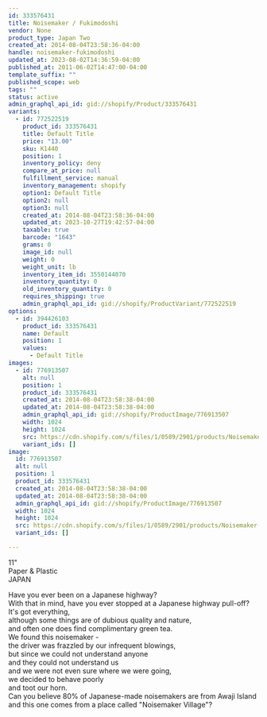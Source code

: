 ```yaml
---
id: 333576431
title: Noisemaker / Fukimodoshi
vendor: None
product_type: Japan Two
created_at: 2014-08-04T23:58:36-04:00
handle: noisemaker-fukimodoshi
updated_at: 2023-08-02T14:36:59-04:00
published_at: 2011-06-02T14:47:00-04:00
template_suffix: ""
published_scope: web
tags: ""
status: active
admin_graphql_api_id: gid://shopify/Product/333576431
variants:
  - id: 772522519
    product_id: 333576431
    title: Default Title
    price: "13.00"
    sku: K1440
    position: 1
    inventory_policy: deny
    compare_at_price: null
    fulfillment_service: manual
    inventory_management: shopify
    option1: Default Title
    option2: null
    option3: null
    created_at: 2014-08-04T23:58:36-04:00
    updated_at: 2023-10-27T19:42:57-04:00
    taxable: true
    barcode: "1643"
    grams: 0
    image_id: null
    weight: 0
    weight_unit: lb
    inventory_item_id: 3550144070
    inventory_quantity: 0
    old_inventory_quantity: 0
    requires_shipping: true
    admin_graphql_api_id: gid://shopify/ProductVariant/772522519
options:
  - id: 394426103
    product_id: 333576431
    name: Default
    position: 1
    values:
      - Default Title
images:
  - id: 776913507
    alt: null
    position: 1
    product_id: 333576431
    created_at: 2014-08-04T23:58:38-04:00
    updated_at: 2014-08-04T23:58:38-04:00
    admin_graphql_api_id: gid://shopify/ProductImage/776913507
    width: 1024
    height: 1024
    src: https://cdn.shopify.com/s/files/1/0589/2901/products/Noisemaker-_-Fukimodoshi.jpeg?v=1407211118
    variant_ids: []
image:
  id: 776913507
  alt: null
  position: 1
  product_id: 333576431
  created_at: 2014-08-04T23:58:38-04:00
  updated_at: 2014-08-04T23:58:38-04:00
  admin_graphql_api_id: gid://shopify/ProductImage/776913507
  width: 1024
  height: 1024
  src: https://cdn.shopify.com/s/files/1/0589/2901/products/Noisemaker-_-Fukimodoshi.jpeg?v=1407211118
  variant_ids: []

---
```


11"  
Paper & Plastic  
JAPAN

<!-- td {border: 1px solid #ccc;}br {mso-data-placement:same-cell;} -->

Have you ever been on a Japanese highway?  
With that in mind, have you ever stopped at a Japanese highway pull-off?  
It's got everything,  
although some things are of dubious quality and nature,  
and often one does find complimentary green tea.  
We found this noisemaker -  
the driver was frazzled by our infrequent blowings,  
but since we could not understand anyone  
and they could not understand us  
and we were not even sure where we were going,  
we decided to behave poorly  
and toot our horn.  
Can you believe 80% of Japanese-made noisemakers are from Awaji Island  
and this one comes from a place called "Noisemaker Village"?
